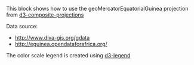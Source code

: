This block shows how to use the geoMercatorEquatorialGuinea projection from [d3-composite-projections](http://geoexamples.com/d3-composite-projections/)

Data source:

* http://www.diva-gis.org/gdata
* http://eguinea.opendataforafrica.org/

The color scale legend is created using [d3-legend](http://d3-legend.susielu.com/)
